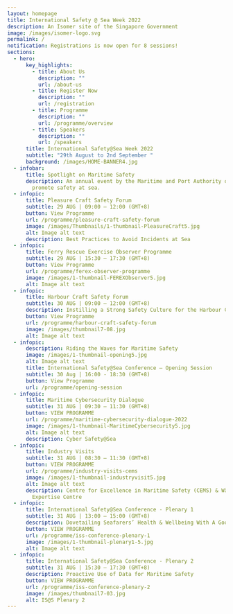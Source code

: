 ```yaml
---
layout: homepage
title: International Safety @ Sea Week 2022
description: An Isomer site of the Singapore Government
image: /images/isomer-logo.svg
permalink: /
notification: Registrations is now open for 8 sessions!
sections:
  - hero:
      key_highlights:
        - title: About Us
          description: ""
          url: /about-us
        - title: Register Now
          description: ""
          url: /registration
        - title: Programme
          description: ""
          url: /programme/overview
        - title: Speakers
          description: ""
          url: /speakers
      title: International Safety@Sea Week 2022
      subtitle: "29th August to 2nd September "
      background: /images/HOME-BANNER4.jpg
  - infobar:
      title: Spotlight on Maritime Safety
      description: An annual event by the Maritime and Port Authority of Singapore to
        promote safety at sea.
  - infopic:
      title: Pleasure Craft Safety Forum
      subtitle: 29 AUG | 09:00 – 12:00 (GMT+8)
      button: View Programme
      url: /programme/pleasure-craft-safety-forum
      image: /images/Thumbnails/1-thumbnail-PleasureCraft5.jpg
      alt: Image alt text
      description: Best Practices to Avoid Incidents at Sea
  - infopic:
      title: Ferry Rescue Exercise Observer Programme
      subtitle: 29 AUG | 15:30 – 17:30 (GMT+8)
      button: View Programme
      url: /programme/ferex-observer-programme
      image: /images/1-thumbnail-FEREXObserver5.jpg
      alt: Image alt text
  - infopic:
      title: Harbour Craft Safety Forum
      subtitle: 30 AUG | 09:00 – 12:00 (GMT+8)
      description: Instilling a Strong Safety Culture for the Harbour Craft Industry
      button: View Programme
      url: /programme/harbour-craft-safety-forum
      image: /images/thumbnail7-08.jpg
      alt: Image alt text
  - infopic:
      description: Riding the Waves for Maritime Safety
      image: /images/1-thumbnail-opening5.jpg
      alt: Image alt text
      title: International Safety@Sea Conference – Opening Session
      subtitle: 30 Aug | 16:00 - 18:30 (GMT+8)
      button: View Programme
      url: /programme/opening-session
  - infopic:
      title: Maritime Cybersecurity Dialogue
      subtitle: 31 AUG | 09:30 – 11:30 (GMT+8)
      button: VIEW PROGRAMME
      url: /programme/maritime-cybersecurity-dialogue-2022
      image: /images/1-thumbnail-MaritimeCybersecurity5.jpg
      alt: Image alt text
      description: Cyber Safety@Sea
  - infopic:
      title: Industry Visits
      subtitle: 31 AUG | 08:30 – 11:30 (GMT+8)
      button: VIEW PROGRAMME
      url: /programme/industry-visits-cems
      image: /images/1-thumbnail-industryvisit5.jpg
      alt: Image alt text
      description: Centre for Excellence in Maritime Safety (CEMS) & Wärtsilä
        Expertise Centre
  - infopic:
      title: International Safety@Sea Conference - Plenary 1
      subtitle: 31 AUG | 13:00 – 15:00 (GMT+8)
      description: Dovetailing Seafarers’ Health & Wellbeing With A Good Safety Culture
      button: VIEW PROGRAMME
      url: /programme/iss-conference-plenary-1
      image: /images/1-thumbnail-plenary1-5.jpg
      alt: Image alt text
  - infopic:
      title: International Safety@Sea Conference - Plenary 2
      subtitle: 31 AUG | 15:30 – 17:30 (GMT+8)
      description: Proactive Use of Data for Maritime Safety
      button: VIEW PROGRAMME
      url: /programme/iss-conference-plenary-2
      image: /images/thumbnail7-03.jpg
      alt: IS@S Plenary 2
---
```

